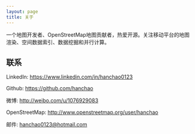 ```yaml
---
layout: page
title: 关于
---
```


一个地图开发者、OpenStreetMap地图贡献者，热爱开源。关注移动平台的地图渲染、空间数据索引、数据挖掘和并行计算。

## 联系

LinkedIn: <https://www.linkedin.com/in/hanchao0123>

Github:          <https://github.com/hanchao>

微博:           <http://weibo.com/u/1076929083>

OpenStreetMap:   <http://www.openstreetmap.org/user/hanchao>

邮件:            <hanchao0123@hotmail.com>
